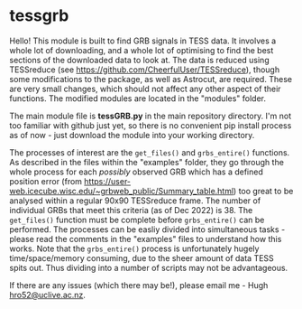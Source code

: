 # tessgrb

Hello! This module is built to find GRB signals in TESS data. It involves a whole lot of downloading, and a whole lot of 
optimising to find the best sections of the downloaded data to look at. The data is reduced using TESSreduce 
(see https://github.com/CheerfulUser/TESSreduce), though some modifications to the package, as well as Astrocut, are required. These are very small changes, which should not affect any other aspect of their functions.
The modified modules are located in the "modules" folder. 

The main module file is **tessGRB.py** in the main repository directory. I'm not too familiar with github just yet, so there is no convenient pip install process as of now - just download the module into your working directory.

The processes of interest are the `get_files()` and `grbs_entire()` functions. As described in the files within the "examples" folder, they go 
through the whole process for each *possibly* observed GRB which has a defined position error (from https://user-web.icecube.wisc.edu/~grbweb_public/Summary_table.html) too great to be analysed within a regular 90x90 TESSreduce frame. The number of 
individual GRBs that meet this criteria (as of Dec 2022) is 38. The `get_files()` function must be complete before `grbs_entire()` can be performed. 
The processes can be easliy divided into simultaneous tasks - please read the comments in the "examples" files to understand how this works. Note that
the `grbs_entire()` process is unfortunately hugely time/space/memory consuming, due to the sheer amount of data TESS spits out. Thus dividing into
a number of scripts may not be advantageous. 

If there are any issues (which there may be!), please email me - Hugh hro52@uclive.ac.nz.
